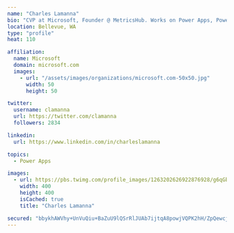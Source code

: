 ```yaml
---
name: "Charles Lamanna"
bio: "CVP at Microsoft, Founder @ MetricsHub. Works on Power Apps, Power Automate, Power Virtual Agent, Common Data Service and Dynamics 365."
location: Bellevue, WA
type: "profile"
heat: 110

affiliation:
  name: Microsoft
  domain: microsoft.com
  images:
    - url: "/assets/images/organizations/microsoft.com-50x50.jpg"
      width: 50
      height: 50

twitter:
  username: clamanna
  url: https://twitter.com/clamanna
  followers: 2834

linkedin:
  url: https://www.linkedin.com/in/charleslamanna

topics:
  - Power Apps

images:
  - url: https://pbs.twimg.com/profile_images/1263202626922876928/g6qGbHZ-_400x400.jpg
    width: 400
    height: 400
    isCached: true
    title: "Charles Lamanna"

secured: "bbykhAWVhy+UnVuQiu+BaZuU9lQSrRlJUAb7ijtqA8powjVQPK2hH/ZpQewcjHW0Qf1Ds7QUgswWX0rv1/XCfTzZJ+6Aj9oDINRo14qppahIv8dpgHrce72mmw7jEHL8a1QhIyhyaRJ9uqoAES1yKXp0eqJZDj4BrhO2+w4wcg3YPrTwd2p2RfPw+CmoLK8CyqXtNKbDA1sk1juKZuxZ9+sGDZ/6PhDCzuzs8Y976fiIRq/lhrxKOgLxwfbzUZsY8dJfIcRkGfbBnJAG9EdTWOQViMvaKYG+s9KBGLUOLdrS1rxDkcnpYItUwVuom02yVAUgJ/3xS/EvEGdU3n3NaAdxRjzWqFT6UxRFixSDoEHZa/9h+Bq2dxy4VLcmwUU9O3NwJE29HyLaPUA03LyOPFzpOXpUXC7d0lETBSK6wPA=;QJHQ3Ua2nfO2TxIITH22EA=="
---
```


